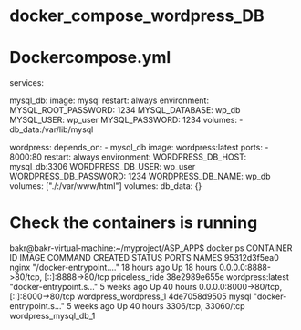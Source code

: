 # docker_compose_wordpress_DB

# Dockercompose.yml
services:
  
  mysql_db:
    image: mysql
    restart: always
    environment:
      MYSQL_ROOT_PASSWORD: 1234
      MYSQL_DATABASE: wp_db
      MYSQL_USER: wp_user
      MYSQL_PASSWORD: 1234
    volumes:
      - db_data:/var/lib/mysql


  wordpress: 
    depends_on:
      - mysql_db
    image: wordpress:latest
    ports:
      - 8000:80
    restart: always
    environment:
      WORDPRESS_DB_HOST: mysql_db:3306
      WORDPRESS_DB_USER: wp_user
      WORDPRESS_DB_PASSWORD: 1234
      WORDPRESS_DB_NAME: wp_db
    volumes:
      ["./:/var/www/html"]
volumes:
  db_data: {}



# Check the containers is running
bakr@bakr-virtual-machine:~/myproject/ASP_APP$ docker ps
CONTAINER ID   IMAGE              COMMAND                  CREATED        STATUS        PORTS                                     NAMES
95312d3f5ea0   nginx              "/docker-entrypoint.…"   18 hours ago   Up 18 hours   0.0.0.0:8888->80/tcp, [::]:8888->80/tcp   priceless_ride
38e2989e655e   wordpress:latest   "docker-entrypoint.s…"   5 weeks ago    Up 40 hours   0.0.0.0:8000->80/tcp, [::]:8000->80/tcp   wordpress_wordpress_1
4de7058d9505   mysql              "docker-entrypoint.s…"   5 weeks ago    Up 40 hours   3306/tcp, 33060/tcp                       wordpress_mysql_db_1


